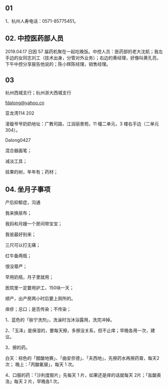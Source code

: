 ## 01

1、杭州人寿电话：0571-85775451。

## 02. 中控医药部人员

2019.04.17 日因 57 届药机聚在一起吃晚饭。中控人员：医药部的老大沈航；我左手边的女同志刘工（技术出身，分管对外业务）；右边的黄经理，好像叫黄孔亮，下午中控分享报告他说的；陈小辉陈经理，销售经理。

## 03

杭州西城支行；杭州浙大西城支行

fdalong@yahoo.cn

亚龙湾114 202

凌璇爷爷奶奶地址：广教司路，江润丽景苑，11 幢二单元，3 楼右手边（二单元304）。

Dalong0427

混合器画笔；

减淡工具；

挂果的树，年年有；药材；

## 04. 坐月子事项

产后抑郁症，沟通

我来换尿布；

我妈和月嫂一个房间带宝宝；

我爸最好别来；

三尺可以打无痛；

红牛备两瓶；

很没尊严；

早用奶瓶，月子里就用；

医院里一定要用护工，150块一天；

顺产，出产房两小时后要上厕所的。

痒疹；忌口；是否传染；不传染；

1、蓝色的「肤宁洗剂」，洗澡时当沐浴露用，洗完冲掉。

2、「玉泽」是保湿的，要每天擦，多擦没关系，但不止痒；早晚各用一次，建议。

3、擦的药。

白天：棕色的「醋酸地赛」、「曲安奈德」、「夫西地」，先擦药水再擦药膏，每天2 次；
晚上：「丙酸氟替」，每天 1 次。

4、口服的药：「沙利度胺片」先每天 1 片，如果还是痒的话就每天 2片；「盐酸奥洛」每天 2 片，早晚各1 次。
